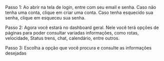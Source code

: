Passo 1:
Ao abrir na tela de login, entre com seu email e senha. Caso não tenha uma conta, clique em criar uma conta. Caso tenha esquecido sua senha, clique em esqueceu sua senha.

Passo 2: Agora você estará no dashboard geral. Nele você terá opções de páginas para poder consultar variadas informações, como rotas, velocidade, Status trens, chat, calendário, entre outros.

Passo 3: Escolha a opção que você procura e consulte as informações desejadas
